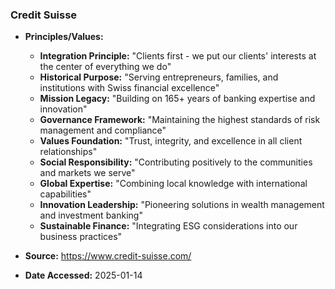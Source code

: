 ### Credit Suisse

- **Principles/Values:**
  - **Integration Principle:** "Clients first - we put our clients' interests at the center of everything we do"
  - **Historical Purpose:** "Serving entrepreneurs, families, and institutions with Swiss financial excellence"
  - **Mission Legacy:** "Building on 165+ years of banking expertise and innovation"
  - **Governance Framework:** "Maintaining the highest standards of risk management and compliance"
  - **Values Foundation:** "Trust, integrity, and excellence in all client relationships"
  - **Social Responsibility:** "Contributing positively to the communities and markets we serve"
  - **Global Expertise:** "Combining local knowledge with international capabilities"
  - **Innovation Leadership:** "Pioneering solutions in wealth management and investment banking"
  - **Sustainable Finance:** "Integrating ESG considerations into our business practices"

- **Source:** https://www.credit-suisse.com/
- **Date Accessed:** 2025-01-14